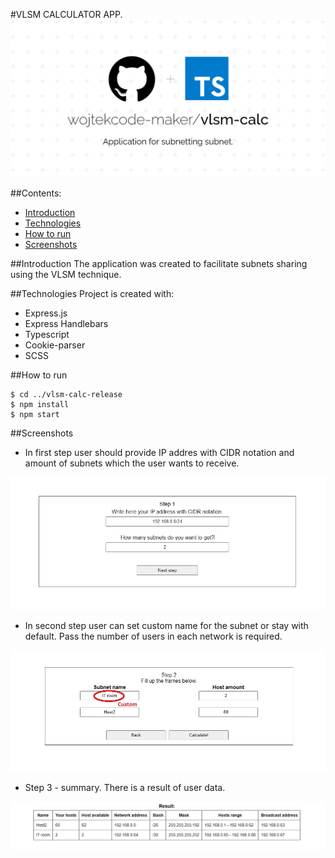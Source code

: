 #VLSM CALCULATOR APP.
![My logo with project description](public/assets/shots/vlsm-calc.png)

##Contents:
* [Introduction](#introduction)
* [Technologies](#technologies)
* [How to run](#how-to-run)
* [Screenshots](#screenshots)

##Introduction
The application was created to facilitate subnets sharing using the VLSM technique.

##Technologies
Project is created with:
* Express.js
* Express Handlebars
* Typescript
* Cookie-parser
* SCSS

##How to run
```
$ cd ../vlsm-calc-release
$ npm install
$ npm start
```

##Screenshots
* In first step user should provide IP addres with CIDR notation and amount of subnets which the user wants to receive.

![Step 1 of the VLSM Calculation form](public/assets/shots/step1.jpg)

* In second step user can set custom name for the subnet or stay with default. Pass the number of users in each network is required.

![Step 2 of the VLSM Calculation form](public/assets/shots/step2.jpg)

* Step 3 - summary. There is a result of user data.

![Calculation summary](public/assets/shots/summary.jpg)